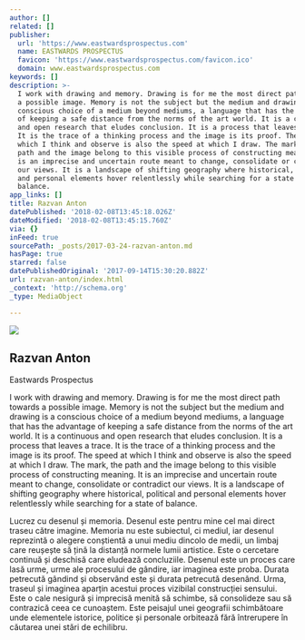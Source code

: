 ```yaml
---
author: []
related: []
publisher:
  url: 'https://www.eastwardsprospectus.com'
  name: EASTWARDS PROSPECTUS
  favicon: 'https://www.eastwardsprospectus.com/favicon.ico'
  domain: www.eastwardsprospectus.com
keywords: []
description: >-
  I work with drawing and memory. Drawing is for me the most direct path towards
  a possible image. Memory is not the subject but the medium and drawing is a
  conscious choice of a medium beyond mediums, a language that has the advantage
  of keeping a safe distance from the norms of the art world. It is a continuous
  and open research that eludes conclusion. It is a process that leaves a trace.
  It is the trace of a thinking process and the image is its proof. The speed at
  which I think and observe is also the speed at which I draw. The mark, the
  path and the image belong to this visible process of constructing meaning. It
  is an imprecise and uncertain route meant to change, consolidate or contradict
  our views. It is a landscape of shifting geography where historical, political
  and personal elements hover relentlessly while searching for a state of
  balance.
app_links: []
title: Razvan Anton
datePublished: '2018-02-08T13:45:18.026Z'
dateModified: '2018-02-08T13:45:15.760Z'
via: {}
inFeed: true
sourcePath: _posts/2017-03-24-razvan-anton.md
hasPage: true
starred: false
datePublishedOriginal: '2017-09-14T15:30:20.882Z'
url: razvan-anton/index.html
_context: 'http://schema.org'
_type: MediaObject

---
```

<article style=""><img src="https://imgflo.herokuapp.com/graph/2b2431f8e7ba7b0/6c17c69a481598615f3f08623a6e62f9/noop.jpg?input=https%3A%2F%2Fstatic1.squarespace.com%2Fstatic%2F5417546ee4b046f29ec584a2%2F55796fbee4b06e95d293bd77%2F55796fc1e4b00bf1e6878de9%2F1459438643185%2FAnton%2BRazvan%252CBrain%2B%252Cwatercolor%2Band%2Bpencil%2Bon%2Bpaper%252C32x40cm.jpg" /><h1>Razvan Anton</h1><p>Eastwards Prospectus</p></article>

I work with drawing and memory. Drawing is for me the most direct path towards a possible image. Memory is not the subject but the medium and drawing is a conscious choice of a medium beyond mediums, a language that has the advantage of keeping a safe distance from the norms of the art world. It is a continuous and open research that eludes conclusion. It is a process that leaves a trace. It is the trace of a thinking process and the image is its proof. The speed at which I think and observe is also the speed at which I draw. The mark, the path and the image belong to this visible process of constructing meaning. It is an imprecise and uncertain route meant to change, consolidate or contradict our views. It is a landscape of shifting geography where historical, political and personal elements hover relentlessly while searching for a state of balance.

Lucrez cu desenul și memoria. Desenul este pentru mine cel mai direct traseu către imagine. Memoria nu este subiectul, ci mediul, iar desenul reprezintă o alegere conștientă a unui mediu dincolo de medii, un limbaj care reușește să țină la distanță normele lumii artistice. Este o cercetare continuă și deschisă care eludează concluziile. Desenul este un proces care lasă urme, urme ale procesului de gândire, iar imaginea este proba. Durata petrecută gândind și observând este și durata petrecută desenând. Urma, traseul și imaginea aparțin acestui proces vizibilal construcției sensului. Este o cale nesigură și imprecisă menită să schimbe, să consolideze sau să contrazică ceea ce cunoaștem. Este peisajul unei geografii schimbătoare unde elementele istorice, politice și personale orbitează fără întrerupere în căutarea unei stări de echilibru.